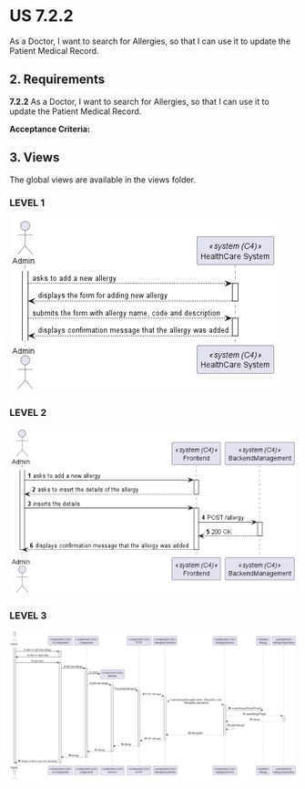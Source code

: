 # US 7.2.2

As a Doctor, I want to search for Allergies, so that I can use it to update the Patient Medical Record. 

## 2. Requirements

**7.2.2** As a Doctor, I want to search for Allergies, so that I can use it to update the Patient Medical Record. 


**Acceptance Criteria:**

## 3. Views

The global views are available in the views folder. 

### LEVEL 1

![level1_view](views/level1/process-view.png)

### LEVEL 2

![level2_view](views/level2/process-view.png)

### LEVEL 3

![level3_view](views/level3/process-view.png)


